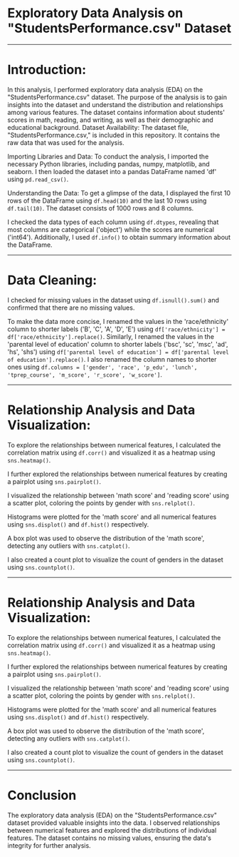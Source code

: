 
# Exploratory Data Analysis on "StudentsPerformance.csv" Dataset

----
# Introduction:
In this analysis, I performed exploratory data analysis (EDA) on the "StudentsPerformance.csv" dataset. The purpose of the analysis is to gain insights into the dataset and understand the distribution and relationships among various features. The dataset contains information about students' scores in math, reading, and writing, as well as their demographic and educational background.
Dataset Availability:
The dataset file, "StudentsPerformance.csv," is included in this repository. It contains the raw data that was used for the analysis.

 Importing Libraries and Data:
To conduct the analysis, I imported the necessary Python libraries, including pandas, numpy, matplotlib, and seaborn. I then loaded the dataset into a pandas DataFrame named 'df' using `pd.read_csv()`.

 Understanding the Data:
To get a glimpse of the data, I displayed the first 10 rows of the DataFrame using `df.head(10)` and the last 10 rows using `df.tail(10)`. The dataset consists of 1000 rows and 8 columns.

I checked the data types of each column using `df.dtypes`, revealing that most columns are categorical ('object') while the scores are numerical ('int64'). Additionally, I used `df.info()` to obtain summary information about the DataFrame.




-----
# Data Cleaning:
I checked for missing values in the dataset using `df.isnull().sum()` and confirmed that there are no missing values.

To make the data more concise, I renamed the values in the 'race/ethnicity' column to shorter labels ('B', 'C', 'A', 'D', 'E') using `df['race/ethnicity'] = df['race/ethnicity'].replace()`. Similarly, I renamed the values in the 'parental level of education' column to shorter labels ('bsc', 'sc', 'msc', 'ad', 'hs', 'shs') using `df['parental level of education'] = df['parental level of education'].replace()`. I also renamed the column names to shorter ones using `df.columns = ['gender', 'race', 'p_edu', 'lunch', 'tprep_course', 'm_score', 'r_score', 'w_score']`.


----
# Relationship Analysis and Data Visualization:
To explore the relationships between numerical features, I calculated the correlation matrix using `df.corr()` and visualized it as a heatmap using `sns.heatmap()`.

I further explored the relationships between numerical features by creating a pairplot using `sns.pairplot()`.

I visualized the relationship between 'math score' and 'reading score' using a scatter plot, coloring the points by gender with `sns.relplot()`.

Histograms were plotted for the 'math score' and all numerical features using `sns.displot()` and `df.hist()` respectively.

A box plot was used to observe the distribution of the 'math score', detecting any outliers with `sns.catplot()`.

I also created a count plot to visualize the count of genders in the dataset using `sns.countplot()`.

---

# Relationship Analysis and Data Visualization:
To explore the relationships between numerical features, I calculated the correlation matrix using `df.corr()` and visualized it as a heatmap using `sns.heatmap()`.

I further explored the relationships between numerical features by creating a pairplot using `sns.pairplot()`.

I visualized the relationship between 'math score' and 'reading score' using a scatter plot, coloring the points by gender with `sns.relplot()`.

Histograms were plotted for the 'math score' and all numerical features using `sns.displot()` and `df.hist()` respectively.

A box plot was used to observe the distribution of the 'math score', detecting any outliers with `sns.catplot()`.

I also created a count plot to visualize the count of genders in the dataset using `sns.countplot()`.


----
# Conclusion
The exploratory data analysis (EDA) on the "StudentsPerformance.csv" dataset provided valuable insights into the data. I observed relationships between numerical features and explored the distributions of individual features. The dataset contains no missing values, ensuring the data's integrity for further analysis.


